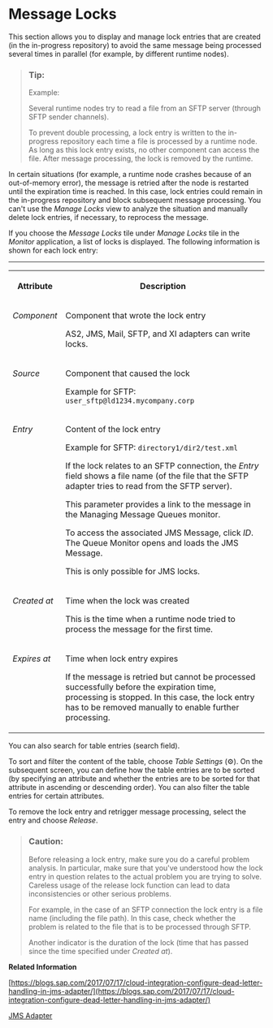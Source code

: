 <!-- loiobce9ae0cf9594b2d8a32fafc981b2076 -->

<link rel="stylesheet" type="text/css" href="../css/sap-icons.css"/>

# Message Locks

This section allows you to display and manage lock entries that are created \(in the in-progress repository\) to avoid the same message being processed several times in parallel \(for example, by different runtime nodes\).

> ### Tip:  
> Example:
> 
> Several runtime nodes try to read a file from an SFTP server \(through SFTP sender channels\).
> 
> To prevent double processing, a lock entry is written to the in-progress repository each time a file is processed by a runtime node. As long as this lock entry exists, no other component can access the file. After message processing, the lock is removed by the runtime.

In certain situations \(for example, a runtime node crashes because of an out-of-memory error\), the message is retried after the node is restarted until the expiration time is reached. In this case, lock entries could remain in the in-progress repository and block subsequent message processing. You can't use the *Manage Locks* view to analyze the situation and manually delete lock entries, if necessary, to reprocess the message.

If you choose the *Message Locks* tile under *Manage Locks* tile in the *Monitor* application, a list of locks is displayed. The following information is shown for each lock entry:

****


<table>
<tr>
<th valign="top">

Attribute



</th>
<th valign="top">

Description



</th>
</tr>
<tr>
<td valign="top">

 *Component* 



</td>
<td valign="top">

Component that wrote the lock entry

AS2, JMS, Mail, SFTP, and XI adapters can write locks.



</td>
</tr>
<tr>
<td valign="top">

 *Source* 



</td>
<td valign="top">

Component that caused the lock

Example for SFTP: `user_sftp@ld1234.mycompany.corp`



</td>
</tr>
<tr>
<td valign="top">

 *Entry* 



</td>
<td valign="top">

Content of the lock entry

Example for SFTP: `directory1/dir2/test.xml` 

If the lock relates to an SFTP connection, the *Entry* field shows a file name \(of the file that the SFTP adapter tries to read from the SFTP server\).

This parameter provides a link to the message in the Managing Message Queues monitor.

To access the associated JMS Message, click *ID*. The Queue Monitor opens and loads the JMS Message.

This is only possible for JMS locks.



</td>
</tr>
<tr>
<td valign="top">

 *Created at* 



</td>
<td valign="top">

Time when the lock was created

This is the time when a runtime node tried to process the message for the first time.



</td>
</tr>
<tr>
<td valign="top">

 *Expires at* 



</td>
<td valign="top">

Time when lock entry expires

If the message is retried but cannot be processed successfully before the expiration time, processing is stopped. In this case, the lock entry has to be removed manually to enable further processing.



</td>
</tr>
</table>

You can also search for table entries \(search field\).

To sort and filter the content of the table, choose *Table Settings* \(:gear:\). On the subsequent screen, you can define how the table entries are to be sorted \(by specifying an attribute and whether the entries are to be sorted for that attribute in ascending or descending order\). You can also filter the table entries for certain attributes.

To remove the lock entry and retrigger message processing, select the entry and choose *Release*.

> ### Caution:  
> Before releasing a lock entry, make sure you do a careful problem analysis. In particular, make sure that you've understood how the lock entry in question relates to the actual problem you are trying to solve. Careless usage of the release lock function can lead to data inconsistencies or other serious problems.
> 
> For example, in the case of an SFTP connection the lock entry is a file name \(including the file path\). In this case, check whether the problem is related to the file that is to be processed through SFTP.
> 
> Another indicator is the duration of the lock \(time that has passed since the time specified under *Created at*\).

**Related Information**  


[https://blogs.sap.com/2017/07/17/cloud-integration-configure-dead-letter-handling-in-jms-adapter/](https://blogs.sap.com/2017/07/17/cloud-integration-configure-dead-letter-handling-in-jms-adapter/)

[JMS Adapter](jms-adapter-0993f2a.md "You configure the JMS adapter to enable asynchronous messaging using message queues.")

